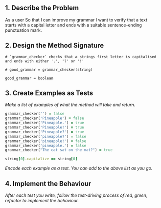 ## 1. Describe the Problem

As a user
So that I can improve my grammar
I want to verify that a text starts with a capital letter and ends with a suitable sentence-ending punctuation mark.

## 2. Design the Method Signature

```
# `grammar_checker` checks that a strings first letter is capitalised and ends with either '.', '?' or '!'

# good_grammar = grammar_checker(string)

good_grammar = boolean

```

## 3. Create Examples as Tests

_Make a list of examples of what the method will take and return._

```ruby
grammar_checker('') = false
grammar_checker('Pineapple') = false
grammar_checker('Pineapple.') = true
grammar_checker('Pineapple!') = true
grammar_checker('Pineapple?') = true
grammar_checker('pineapple?') = false
grammar_checker('pineapple!') = false
grammar_checker('pineapple.') = false
grammar_checker("The cat sat on the mat?") = true

string[0].capitalize == string[0]


```

_Encode each example as a test. You can add to the above list as you go._

## 4. Implement the Behaviour

_After each test you write, follow the test-driving process of red, green, refactor to implement the behaviour._
